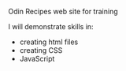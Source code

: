 Odin Recipes web site for training

I will demonstrate skills in:
 - creating html files
 - creating CSS
 - JavaScript
 